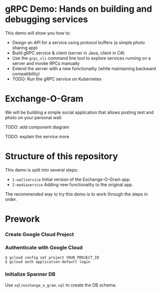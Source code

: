 
gRPC Demo: Hands on building and debugging services
===================================

This demo will show you how to:
- Design an API for a service using protocol buffers (a simple photo sharing app) 
- Build gRPC service & client (server in Java, client in C#)
- Use the `grpc_cli` command line tool to explore services running on a server and invoke RPCs manually
- Extend the server with a new functionality (while maintaining backward compatibility)
- TODO: Run the gRPC service on Kubernetes

# Exchange-O-Gram

We will be building a simple social application that allows posting text and photo on your personal wall.

TODO: add component diagram

TODO: explain the service more

# Structure of this repository

This demo is split into several steps:
- `1-wallservice` Initial version of the Exchange-O-Gram app.
- `2-mediaservice` Adding new functionality to the original app.

The recommended way to try this demo is to work through the steps in order.

# Prework 

### Create Google Cloud Project



### Authenticate with Google Cloud

```
$ gcloud config set project YOUR_PROJECT_ID
$ gcloud auth application-default login
```

### Initialize Spanner DB

Use `sql/exchange_o_gram.sql` to create the DB schema.
